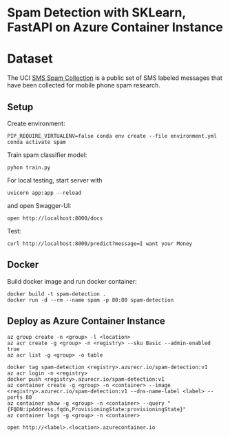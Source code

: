 # Spam Detection with SKLearn, FastAPI on Azure Container Instance

# Dataset

The UCI [SMS Spam Collection](https://data.world/uci/sms-spam-collection) is a public
set of SMS labeled messages that have been collected for mobile phone spam research.

## Setup

Create environment:

    PIP_REQUIRE_VIRTUALENV=false conda env create --file environment.yml
    conda activate spam

Train spam classifier model:

    pyhon train.py

For local testing, start server with

    uvicorn app:app --reload

and open Swagger-UI:

    open http://localhost:8000/docs

Test:

    curl http://localhost:8000/predict?message=I want your Money

## Docker

Build docker image and run docker container:

    docker build -t spam-detection .
    docker run -d --rm --name spam -p 80:80 spam-detection

## Deploy as Azure Container Instance

    az group create -n <group> -l <location>
    az acr create -g <group> -n <registry> --sku Basic --admin-enabled true
    az acr list -g <group> -o table

    docker tag spam-detection <registry>.azurecr.io/spam-detection:v1
    az acr login -n <registry>
    docker push <registry>.azurecr.io/spam-detection:v1
    az container create -g <group> -n <container> --image <registry>.azurecr.io/spam-detection:v1 --dns-name-label <label> --ports 80
    az container show -g <group> -n <container> --query "{FQDN:ipAddress.fqdn,ProvisioningState:provisioningState}"
    az container logs -g <group> -n <container>

    open http://<label>.<location>.azurecontainer.io
